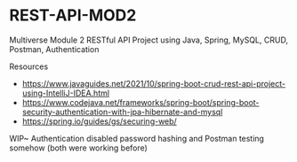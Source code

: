 # REST-API-MOD2
Multiverse Module 2 RESTful API Project using Java, Spring, MySQL, CRUD, Postman, Authentication

Resources
- https://www.javaguides.net/2021/10/spring-boot-crud-rest-api-project-using-IntelliJ-IDEA.html
- https://www.codejava.net/frameworks/spring-boot/spring-boot-security-authentication-with-jpa-hibernate-and-mysql
- https://spring.io/guides/gs/securing-web/

WIP~ Authentication disabled password hashing and Postman testing somehow (both were working before)
